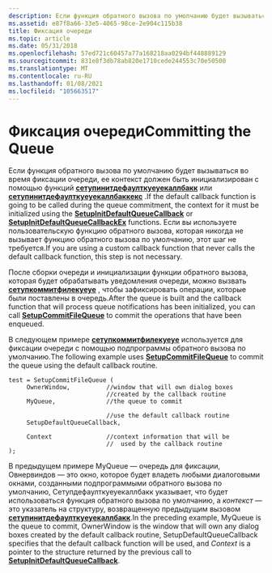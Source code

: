 ```yaml
---
description: Если функция обратного вызова по умолчанию будет вызываться во время фиксации очереди, ее контекст должен быть инициализирован с помощью функций Сетупинитдефаулткуеуекаллбакк или Сетупинитдефаулткуеуекаллбаккекс.
ms.assetid: e87f8a66-33e5-4065-98ce-2e904c115b38
title: Фиксация очереди
ms.topic: article
ms.date: 05/31/2018
ms.openlocfilehash: 57ed721c60457a77a168218aa0294bf448889129
ms.sourcegitcommit: 831e8f3db78ab820e1710cede244553c70e50500
ms.translationtype: MT
ms.contentlocale: ru-RU
ms.lasthandoff: 01/08/2021
ms.locfileid: "105663517"
---
```

# <a name="committing-the-queue"></a><span data-ttu-id="5d7d7-103">Фиксация очереди</span><span class="sxs-lookup"><span data-stu-id="5d7d7-103">Committing the Queue</span></span>

<span data-ttu-id="5d7d7-104">Если функция обратного вызова по умолчанию будет вызываться во время фиксации очереди, ее контекст должен быть инициализирован с помощью функций [**сетупинитдефаулткуеуекаллбакк**](/windows/desktop/api/Setupapi/nf-setupapi-setupinitdefaultqueuecallback) или [**сетупинитдефаулткуеуекаллбаккекс**](/windows/desktop/api/Setupapi/nf-setupapi-setupinitdefaultqueuecallbackex) .</span><span class="sxs-lookup"><span data-stu-id="5d7d7-104">If the default callback function is going to be called during the queue commitment, the context for it must be initialized using the [**SetupInitDefaultQueueCallback**](/windows/desktop/api/Setupapi/nf-setupapi-setupinitdefaultqueuecallback) or [**SetupInitDefaultQueueCallbackEx**](/windows/desktop/api/Setupapi/nf-setupapi-setupinitdefaultqueuecallbackex) functions.</span></span> <span data-ttu-id="5d7d7-105">Если вы используете пользовательскую функцию обратного вызова, которая никогда не вызывает функцию обратного вызова по умолчанию, этот шаг не требуется.</span><span class="sxs-lookup"><span data-stu-id="5d7d7-105">If you are using a custom callback function that never calls the default callback function, this step is not necessary.</span></span>

<span data-ttu-id="5d7d7-106">После сборки очереди и инициализации функции обратного вызова, которая будет обрабатывать уведомления очереди, можно вызвать [**сетупкоммитфилекуеуе**](/windows/desktop/api/Setupapi/nf-setupapi-setupcommitfilequeuea) , чтобы зафиксировать операции, которые были поставлены в очередь.</span><span class="sxs-lookup"><span data-stu-id="5d7d7-106">After the queue is built and the callback function that will process queue notifications has been initialized, you can call [**SetupCommitFileQueue**](/windows/desktop/api/Setupapi/nf-setupapi-setupcommitfilequeuea) to commit the operations that have been enqueued.</span></span>

<span data-ttu-id="5d7d7-107">В следующем примере [**сетупкоммитфилекуеуе**](/windows/desktop/api/Setupapi/nf-setupapi-setupcommitfilequeuea) используется для фиксации очереди с помощью подпрограммы обратного вызова по умолчанию.</span><span class="sxs-lookup"><span data-stu-id="5d7d7-107">The following example uses [**SetupCommitFileQueue**](/windows/desktop/api/Setupapi/nf-setupapi-setupcommitfilequeuea) to commit the queue using the default callback routine.</span></span>

``` syntax
test = SetupCommitFileQueue (
     OwnerWindow,          //window that will own dialog boxes
                           //created by the callback routine
     MyQueue,              //the queue to commit
  
                           //use the default callback routine
     SetupDefaultQueueCallback,  
  
     Context               //context information that will be 
                           //  used by the callback routine
);
```

<span data-ttu-id="5d7d7-108">В предыдущем примере MyQueue — очередь для фиксации, Овнервиндов — это окно, которое будет владеть любыми диалоговыми окнами, созданными подпрограммыми обратного вызова по умолчанию, Сетупдефаулткуеуекаллбакк указывает, что будет использоваться функция обратного вызова по умолчанию, а *контекст* — это указатель на структуру, возвращенную предыдущим вызовом [**сетупинитдефаулткуеуекаллбакк**](/windows/desktop/api/Setupapi/nf-setupapi-setupinitdefaultqueuecallback).</span><span class="sxs-lookup"><span data-stu-id="5d7d7-108">In the preceding example, MyQueue is the queue to commit, OwnerWindow is the window that will own any dialog boxes created by the default callback routine, SetupDefaultQueueCallback specifies that the default callback function will be used, and *Context* is a pointer to the structure returned by the previous call to [**SetupInitDefaultQueueCallback**](/windows/desktop/api/Setupapi/nf-setupapi-setupinitdefaultqueuecallback).</span></span>

 

 



